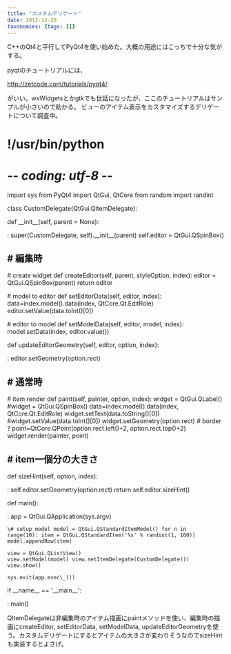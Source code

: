 ```yaml
---
title: "カスタムデリゲート"
date: 2012-12-26
taxonomies: {tags: []}
---
```


C++のQt4と平行してPyQt4を使い始めた。大概の用途にはこっちで十分な気がする。

pyqtのチュートリアルには、

http://zetcode.com/tutorials/pyqt4/

がいい。wxWidgetsとかgtkでも世話になったが、ここのチュートリアルはサンプルが小さいので助かる。
ビューのアイテム表示をカスタマイズするデリゲートについて調査中。
# !/usr/bin/python
# -*- coding: utf-8 -*-

import sys from PyQt4 import QtGui, QtCore from random import randint

class CustomDelegate(QtGui.QItemDelegate):

  def \_\_init\_\_(self, parent = None):
 
  :   super(CustomDelegate, self).\_\_init\_\_(parent) self.editor
      = QtGui.QSpinBox()
 
  \# 編集時
  ---------
 
  \# create widget def createEditor(self, parent, styleOption, index):
  editor = QtGui.QSpinBox(parent) return editor
 
  \# model to editor def setEditorData(self, editor, index):
  data=index.model().data(index, QtCore.Qt.EditRole)
  editor.setValue(data.toInt()\[0\])
 
  \# editor to model def setModelData(self, editor, model, index):
  model.setData(index, editor.value())
 
  def updateEditorGeometry(self, editor, option, index):
 
  :   editor.setGeometry(option.rect)
 
  \# 通常時
  ---------
 
  \# item render def paint(self, painter, option, index): widget =
  QtGui.QLabel() \#widget = QtGui.QSpinBox()
  data=index.model().data(index, QtCore.Qt.EditRole)
  widget.setText(data.toString()\[0\])
  \#widget.setValue(data.toInt()\[0\]) widget.setGeometry(option.rect)
  \# border ? point=QtCore.QPoint(option.rect.left()+2,
  option.rect.top()+2) widget.render(painter, point)
 
  \# item一個分の大きさ
  ---------------------
 
  def sizeHint(self, option, index):
 
  :   self.editor.setGeometry(option.rect)
      return self.editor.sizeHint()
 
def main():

:   app = QtGui.QApplication(sys.argv)

    \# setup model model = QtGui.QStandardItemModel() for n in
    range(10): item = QtGui.QStandardItem('%s' % randint(1, 100))
    model.appendRow(item)

    view = QtGui.QListView()
    view.setModel(model) view.setItemDelegate(CustomDelegate())
    view.show()

    sys.exit(app.exec\_())

if \_\_name\_\_ == '\_\_main\_\_':

:   main()


QItemDelegateは非編集時のアイテム描画にpaintメソッドを使い、編集時の描画にcreateEditor,
setEditorData, setModelData,
updateEditorGeometryを使う。カスタムデリゲートにするとアイテムの大きさが変わりそうなのでsizeHintも実装するとよさげ。
